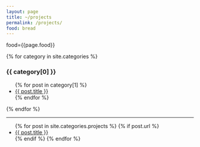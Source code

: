 ```yaml
---
layout: page
title: ~/projects
permalink: /projects/
food: bread
---
```

food={{page.food}}

{% for category in site.categories %}
  <h3>{{ category[0] }}</h3>
  <ul>
    {% for post in category[1] %}
      <li><a href="{{ post.url }}">{{ post.title }}</a></li>
    {% endfor %}
  </ul>
{% endfor %}

--------

<ul>
  {% for post in site.categories.projects %}
    {% if post.url %}
        <li><a href="{{ post.url }}">{{ post.title }}</a></li>
    {% endif %}
  {% endfor %}
</ul>